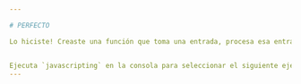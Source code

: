 ```yaml
---

# PERFECTO

Lo hiciste! Creaste una función que toma una entrada, procesa esa entrada y genera un resultado.


Ejecuta `javascripting` en la consola para seleccionar el siguiente ejercicio.
---
```

